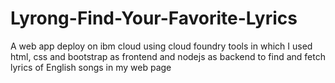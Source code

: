 # Lyrong-Find-Your-Favorite-Lyrics
A web app deploy on ibm cloud using cloud foundry tools in which I used html, css and bootstrap as frontend and nodejs as backend to find and fetch lyrics of English songs in my web page
